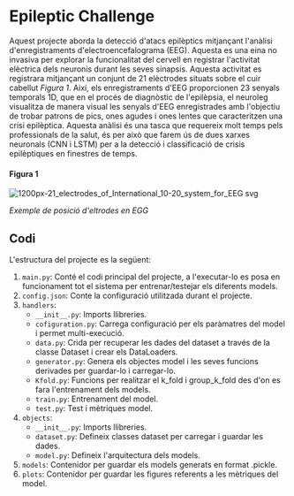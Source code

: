 # Epileptic Challenge
Aquest projecte aborda la detecció d'atacs epilèptics mitjançant l'anàlisi d'enregistraments d'electroencefalograma (EEG). Aquesta es una eina  no invasiva per explorar la funcionalitat del cervell en registrar l'activitat elèctrica dels neuronis durant les seves sinapsis. Aquesta activitat es registrara mitjançant un conjunt de 21 elèctrodes situats sobre el cuir cabellut *Figura 1*. Així, els enregistraments d'EEG proporcionen 23 senyals temporals 1D, que en el procés de diagnòstic de l'epilèpsia, el neuroleg visualitza de manera visual les senyals d'EEG enregistrades amb l'objectiu de trobar patrons de pics, ones agudes i ones lentes que caracteritzen una crisi epilèptica. Aquesta anàlisi és una tasca que requereix molt temps pels professionals de la salut, és per això que farem ús de dues xarxes neuronals (CNN i LSTM) per a la detecció i classificació de crisis epilèptiques en finestres de temps.

#### Figura 1
![1200px-21_electrodes_of_International_10-20_system_for_EEG svg](https://github.com/rauldaal/epileptic-challenge/assets/61145059/2788d529-a692-46b1-902a-9649601586bc)


*Exemple de posició d'eltrodes en EGG*

## Codi
L'estructura del projecte es la següent:
1. ``main.py``: Conté el codi principal del projecte, a l'executar-lo es posa en funcionament tot el sistema per entrenar/testejar els diferents models.
2. ``config.json``: Conte la configuració utilitzada durant el projecte.
3. ``handlers``:
   - ``__init__.py``: Imports llibreries.
   - ``cofiguration.py``: Carrega configuració per els paràmatres del model i permet multi-execució.
   - ``data.py``: Crida per recuperar les dades del dataset a través de la classe Dataset i crear els DataLoaders.
   - ``generator.py``: Genera els objectes model i les seves funcions derivades per guardar-lo i carregar-lo.
   - ``Kfold.py``:  Funcions per realitzar el k_fold i group_k_fold des d'on es fara l'entrenament dels models.
   - ``train.py``: Entrenament del model.
   - ``test.py``: Test i mètriques model.
4. ``objects``:
   - ``__init__.py``: Imports llibreries.
   - ``dataset.py``: Defineix classes dataset per carregar i guardar les dades.
   - ``model.py``: Defineix l'arquitectura dels models.
5. ``models``: Contenidor per guardar els models generats en format .pickle.
6. ``plots``: Contenidor per guardar les figures referents a les mètriques del model.
